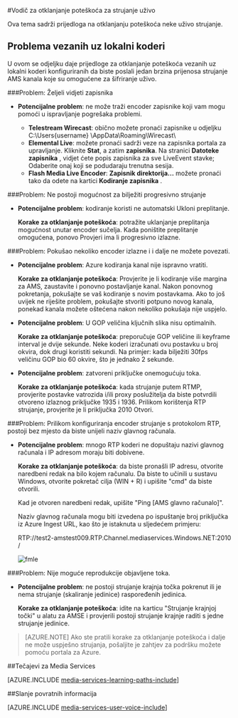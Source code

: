 <properties 
    pageTitle="Vodič za otklanjanje poteškoća za uživo strujanje | Microsoft Azure" 
    description="Ova tema sadrži prijedloge za otklanjanje poteškoća s uživo strujanje." 
    services="media-services" 
    documentationCenter="" 
    authors="juliako" 
    manager="erikre" 
    editor=""/>

<tags 
    ms.service="media-services" 
    ms.workload="media" 
    ms.tgt_pltfrm="na" 
    ms.devlang="na" 
    ms.topic="article" 
    ms.date="10/12/2016"  
    ms.author="juliako"/>

#<a name="troubleshooting-guide-for-live-streaming"></a>Vodič za otklanjanje poteškoća za strujanje uživo

Ova tema sadrži prijedloga na otklanjanju poteškoća neke uživo strujanje.

## <a name="issues-related-to-on-premises-encoders"></a>Problema vezanih uz lokalni koderi 

U ovom se odjeljku daje prijedloge za otklanjanje poteškoća vezanih uz lokalni koderi konfiguriranih da biste poslali jedan brzina prijenosa strujanje AMS kanala koje su omogućene za šifriranje uživo.

###<a name="problem-would-like-to-see-logs"></a>Problem: Željeli vidjeti zapisnika 

- **Potencijalne problem**: ne može traži encoder zapisnike koji vam mogu pomoći u ispravljanje pogrešaka problemi.
    
    - **Telestream Wirecast**: obično možete pronaći zapisnike u odjeljku C:\Users\{username} \AppData\Roaming\Wirecast\ 
    - **Elemental Live**: možete pronaći sadrži veze na zapisnika portala za upravljanje. Kliknite **Stat**, a zatim **zapisnika**. Na stranici **Datoteke zapisnika** , vidjet ćete popis zapisnika za sve LiveEvent stavke; Odaberite onaj koji se podudaraju trenutna sesija. 
    - **Flash Media Live Encoder**: **Zapisnik direktorija...** možete pronaći tako da odete na kartici **Kodiranje zapisnika** .
    
###<a name="problem-there-is-no-option-for-outputting-a-progressive-stream"></a>Problem: Ne postoji mogućnost za bilježiti progresivno strujanje

- **Potencijalne problem**: kodiranje koristi ne automatski Ukloni preplitanje. 

    **Korake za otklanjanje poteškoća**: potražite uklanjanje preplitanja mogućnost unutar encoder sučelja. Kada poništite preplitanje omogućena, ponovo Provjeri ima li progresivno izlazne. 
 
###<a name="problem-tried-several-encoder-output-settings-and-still-unable-to-connect"></a>Problem: Pokušao nekoliko encoder izlazne i i dalje ne možete povezati. 

- **Potencijalne problem**: Azure kodiranja kanal nije ispravno vratiti. 

    **Korake za otklanjanje poteškoća**: Provjerite je li kodiranje više margina za AMS, zaustavite i ponovno postavljanje kanal. Nakon ponovnog pokretanja, pokušajte se vaš kodiranje s novim postavkama. Ako to još uvijek ne riješite problem, pokušajte stvoriti potpuno novog kanala, ponekad kanala možete oštećena nakon nekoliko pokušaja nije uspjelo.  

- **Potencijalne problem**: U GOP veličina ključnih slika nisu optimalnih. 

    **Korake za otklanjanje poteškoća**: preporučuje GOP veličine ili keyframe interval je dvije sekunde. Neke koderi izračunati ovu postavku u broj okvira, dok drugi koristiti sekundi. Na primjer: kada bilježiti 30fps veličinu GOP bio 60 okvire, što je jednako 2 sekunde.  
     
- **Potencijalne problem**: zatvoreni priključke onemogućuju toka. 

    **Korake za otklanjanje poteškoća**: kada strujanje putem RTMP, provjerite postavke vatrozida i/ili proxy poslužitelja da biste potvrdili otvoreno izlaznog priključke 1935 i 1936. Prilikom korištenja RTP strujanje, provjerite je li priključka 2010 Otvori. 


###<a name="problem-when-configuring-the-encoder-to-stream-with-the-rtp-protocol-there-is-no-place-to-enter-a-host-name"></a>Problem: Prilikom konfiguriranja encoder strujanje s protokolom RTP, postoji bez mjesto da biste unijeli naziv glavnog računala. 

- **Potencijalne problem**: mnogo RTP koderi ne dopuštaju nazivi glavnog računala i IP adresom moraju biti dobivene.  

    **Korake za otklanjanje poteškoća**: da biste pronašli IP adresu, otvorite naredbeni redak na bilo kojem računalu. Da biste to učinili u sustavu Windows, otvorite pokretač cilja (WIN + R) i upišite "cmd" da biste otvorili.  

    Kad je otvoren naredbeni redak, upišite "Ping [AMS glavno računalo]". 

    Naziv glavnog računala mogu biti izvedena po ispuštanje broj priključka iz Azure Ingest URL, kao što je istaknuta u sljedećem primjeru: 

    RTP://test2-amstest009.RTP.Channel.mediaservices.Windows.NET:2010 / 

    ![fmle](./media/media-services-fmle-live-encoder/media-services-fmle10.png)

###<a name="problem-unable-to-playback-the-published-stream"></a>Problem: Nije moguće reprodukcije objavljene toka.
 
- **Potencijalne problem**: ne postoji strujanje krajnja točka pokrenut ili je nema strujanje (skaliranje jedinice) raspoređenih jedinica. 

    **Korake za otklanjanje poteškoća**: idite na karticu "Strujanje krajnjoj točki" u alatu za AMSE i provjerili postoji strujanje krajnje raditi s jedne strujanje jedinice. 
    


>[AZURE.NOTE] Ako ste pratili korake za otklanjanje poteškoća i dalje ne može uspješno strujanja, pošaljite je zahtjev za podršku možete pomoću portala za Azure.

##<a name="media-services-learning-paths"></a>Tečajevi za Media Services

[AZURE.INCLUDE [media-services-learning-paths-include](../../includes/media-services-learning-paths-include.md)]

##<a name="provide-feedback"></a>Slanje povratnih informacija

[AZURE.INCLUDE [media-services-user-voice-include](../../includes/media-services-user-voice-include.md)]
